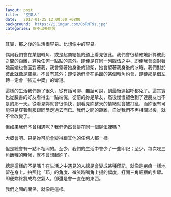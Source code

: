 ```yaml
---
layout: post
title:  "空氣人"
date:   2017-01-25 12:00:00 +0800
background: 'https://i.imgur.com/OoRNT9s.jpg'
categories: 寄不出去的信
---
```


其實，那之後的生活很容易。比想像中的容易。

偶爾我們會在某個轉角、或是超商結帳的道上看見彼此。我們會很精確地計算彼此之間的距離，避免任何一點點的意外。即便是在同一列隊伍之中、即便我會面對著她而她也會面對著我，我會望著她身後的貨架，她會望著我身後的冰箱，我們對於彼此就像是空氣，不會有意外；即便她們會在系館的某個轉角約會，即便那是個左轉一定會「強迫中獎」的彎道。

這樣的生活我們過了很久，從有話可聊、無話可說，到最後連招呼都免了。這其實也從臉書的好友看得出一點端倪，從前的妳是摯友，然後慢慢褪色到了連朋友也不是的那一天。從看見妳就會很愉快，到看見妳整天的情緒就會被打亂，而妳很有可能只是穿著制服跟同學走過去而已。我們之間的距離，自從我們不再相關以後，就不曾改變了。

但如果我們不曾相遇呢？我們仍然會排在同一個隊伍裡嗎？

大概會吧。只是妳可能會變得跟其他的任何人都一樣。

但是總會有一點不相同的。至少，我們的生活中會少了一些印記；至少，每次吃三角飯糰的時候，就不會想起妳了。

總是這樣的不是嗎？在生活之中遇見的人總是會變成某種印記，就像是疤痕一樣地留在身上。拍照比「耶」的角度、微笑時嘴角上揚的幅度，打開三角飯糰的步驟。即便妳終將成為空氣人，卻還是會一直在的東西。

我們之間的關係，就像是這樣。
